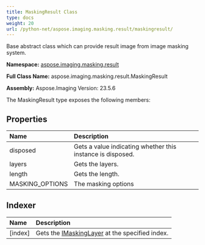 ```yaml
---
title: MaskingResult Class
type: docs
weight: 20
url: /python-net/aspose.imaging.masking.result/maskingresult/
---
```


Base abstract class which can provide result image from image masking system.

**Namespace:** [aspose.imaging.masking.result](/imaging/python-net/aspose.imaging.masking.result/)

**Full Class Name:** aspose.imaging.masking.result.MaskingResult

**Assembly:**  Aspose.Imaging Version: 23.5.6

The MaskingResult type exposes the following members:
## **Properties**
|**Name**|**Description**|
| :- | :- |
|disposed|Gets a value indicating whether this instance is disposed.|
|layers|Gets the layers.|
|length|Gets the length.|
|MASKING_OPTIONS|The masking options|
## **Indexer**
|**Name**|**Description**|
| :- | :- |
|[index]|Gets the [IMaskingLayer](/imaging/python-net/aspose.imaging.masking.result/imaskinglayer/) at the specified index.|
